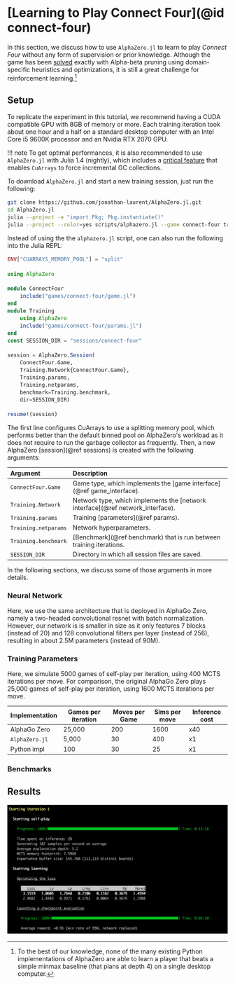 # [Learning to Play Connect Four](@id connect-four)

In this section, we discuss how to use `AlphaZero.jl` to learn to play
_Connect Four_ without any form of supervision or prior knowledge.
Although the game has been [solved](https://connect4.gamesolver.org/) exactly
with Alpha-beta pruning using domain-specific heuristics and optimizations, it
is still a great challenge for reinforcement learning.[^1]

[^1]:
    To the best of our knowledge, none of the many existing Python
    implementations of AlphaZero are able to learn a player that beats a simple
    minmax baseline (that plans at depth 4) on a single desktop computer.

## Setup

To replicate the experiment in this tutorial, we recommend having a CUDA
compatible GPU with 8GB of memory or more. Each training iteration took about
one hour and a half on a standard desktop computer with an Intel Core i5 9600K
processor and an Nvidia RTX 2070 GPU.

!!! note
    To get optimal performances, it is also recommended to use
    `AlphaZero.jl` with Julia 1.4 (nightly), which includes a
    [critical feature](https://github.com/JuliaLang/julia/pull/33448)
    that enables `CuArrays` to force incremental GC collections.


To download `AlphaZero.jl` and start a new training session,
just run the following:

```sh
git clone https://github.com/jonathan-laurent/AlphaZero.jl.git
cd AlphaZero.jl
julia --project -e "import Pkg; Pkg.instantiate()"
julia --project --color=yes scripts/alphazero.jl --game connect-four train
```

Instead of using the the `alphazero.jl` script, one can also run the following
into the Julia REPL:

```julia
ENV["CUARRAYS_MEMORY_POOL"] = "split"

using AlphaZero

module ConnectFour
    include("games/connect-four/game.jl")
end
module Training
    using AlphaZero
    include("games/connect-four/params.jl")
end
const SESSION_DIR = "sessions/connect-four"

session = AlphaZero.Session(
    ConnectFour.Game,
    Training.Network{ConnectFour.Game},
    Training.params,
    Training.netparams,
    benchmark=Training.benchmark,
    dir=SESSION_DIR)

resume!(session)
```

The first line configures CuArrays to use a splitting memory pool, which
performs better than the default binned pool on AlphaZero's workload as it
does not require to run the garbage collector as frequently. Then, a new
AlphaZero [session](@ref sessions) is created with the following arguments:

| Argument             | Description                                                                     |
|:---------------------|:--------------------------------------------------------------------------------|
| `ConnectFour.Game`   | Game type, which implements the [game interface](@ref game_interface).          |
| `Training.Network`   | Network type, which implements the [network interface](@ref network_interface). |
| `Training.params`    | Training [parameters](@ref params).                                             |
| `Training.netparams` | Network hyperparameters.                                                        |
| `Training.benchmark` | [Benchmark](@ref benchmark) that is run between training iterations.            |
| `SESSION_DIR`        | Directory in which all session files are saved.                                 |

In the following sections, we discuss some of those arguments in more details.

### Neural Network

Here, we use the same architecture
that is deployed in AlphaGo Zero, namely a two-headed convolutional resnet
with batch normalization. However, our network is
is smaller in size as it only features 7 blocks (instead of 20)
and 128 convolutional filters per layer (instead of 256), resulting in about
2.5M parameters (instead of 90M).

### Training Parameters

Here, we simulate 5000 games of
  self-play per iteration, using 400 MCTS iterations per move. For comparison,
  the original AlphaGo Zero plays 25,000 games of self-play per iteration,
  using 1600 MCTS iterations per move.

| Implementation | Games per iteration | Moves per Game | Sims per move | Inference cost |
|----------------|---------------------|----------------|---------------|----------------|
| AlphaGo Zero   |              25,000 |            200 |          1600 |            x40 |
| `AlphaZero.jl` |               5,000 |             30 |           400 |             x1 |
| Python impl    |                 100 |             30 |            25 |             x1 |

### Benchmarks

## Results

![Session CLI](../assets/img/session-ui-short.png)
